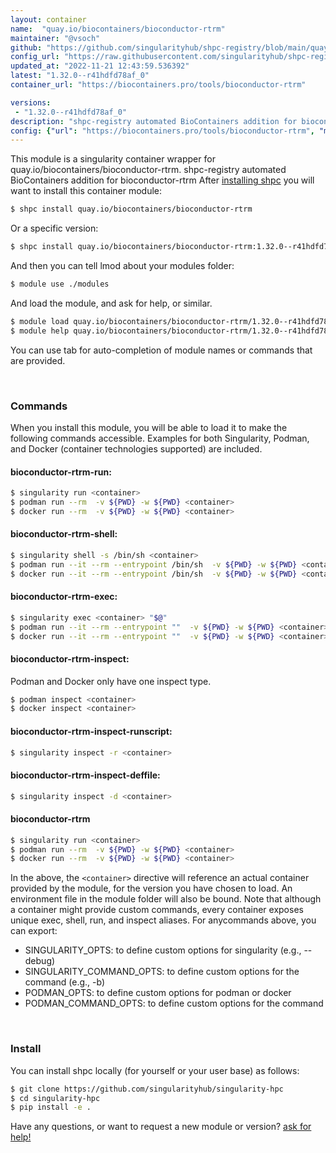 ```yaml
---
layout: container
name:  "quay.io/biocontainers/bioconductor-rtrm"
maintainer: "@vsoch"
github: "https://github.com/singularityhub/shpc-registry/blob/main/quay.io/biocontainers/bioconductor-rtrm/container.yaml"
config_url: "https://raw.githubusercontent.com/singularityhub/shpc-registry/main/quay.io/biocontainers/bioconductor-rtrm/container.yaml"
updated_at: "2022-11-21 12:43:59.536392"
latest: "1.32.0--r41hdfd78af_0"
container_url: "https://biocontainers.pro/tools/bioconductor-rtrm"

versions:
 - "1.32.0--r41hdfd78af_0"
description: "shpc-registry automated BioContainers addition for bioconductor-rtrm"
config: {"url": "https://biocontainers.pro/tools/bioconductor-rtrm", "maintainer": "@vsoch", "description": "shpc-registry automated BioContainers addition for bioconductor-rtrm", "latest": {"1.32.0--r41hdfd78af_0": "sha256:c53846f25eae20bc9cc0fef9d7be389264cf0059b6192fc084a2917f0f09041b"}, "tags": {"1.32.0--r41hdfd78af_0": "sha256:c53846f25eae20bc9cc0fef9d7be389264cf0059b6192fc084a2917f0f09041b"}, "docker": "quay.io/biocontainers/bioconductor-rtrm"}
---
```


This module is a singularity container wrapper for quay.io/biocontainers/bioconductor-rtrm.
shpc-registry automated BioContainers addition for bioconductor-rtrm
After [installing shpc](#install) you will want to install this container module:


```bash
$ shpc install quay.io/biocontainers/bioconductor-rtrm
```

Or a specific version:

```bash
$ shpc install quay.io/biocontainers/bioconductor-rtrm:1.32.0--r41hdfd78af_0
```

And then you can tell lmod about your modules folder:

```bash
$ module use ./modules
```

And load the module, and ask for help, or similar.

```bash
$ module load quay.io/biocontainers/bioconductor-rtrm/1.32.0--r41hdfd78af_0
$ module help quay.io/biocontainers/bioconductor-rtrm/1.32.0--r41hdfd78af_0
```

You can use tab for auto-completion of module names or commands that are provided.

<br>

### Commands

When you install this module, you will be able to load it to make the following commands accessible.
Examples for both Singularity, Podman, and Docker (container technologies supported) are included.

#### bioconductor-rtrm-run:

```bash
$ singularity run <container>
$ podman run --rm  -v ${PWD} -w ${PWD} <container>
$ docker run --rm  -v ${PWD} -w ${PWD} <container>
```

#### bioconductor-rtrm-shell:

```bash
$ singularity shell -s /bin/sh <container>
$ podman run --it --rm --entrypoint /bin/sh  -v ${PWD} -w ${PWD} <container>
$ docker run --it --rm --entrypoint /bin/sh  -v ${PWD} -w ${PWD} <container>
```

#### bioconductor-rtrm-exec:

```bash
$ singularity exec <container> "$@"
$ podman run --it --rm --entrypoint ""  -v ${PWD} -w ${PWD} <container> "$@"
$ docker run --it --rm --entrypoint ""  -v ${PWD} -w ${PWD} <container> "$@"
```

#### bioconductor-rtrm-inspect:

Podman and Docker only have one inspect type.

```bash
$ podman inspect <container>
$ docker inspect <container>
```

#### bioconductor-rtrm-inspect-runscript:

```bash
$ singularity inspect -r <container>
```

#### bioconductor-rtrm-inspect-deffile:

```bash
$ singularity inspect -d <container>
```



#### bioconductor-rtrm

```bash
$ singularity run <container>
$ podman run --rm  -v ${PWD} -w ${PWD} <container>
$ docker run --rm  -v ${PWD} -w ${PWD} <container>
```


In the above, the `<container>` directive will reference an actual container provided
by the module, for the version you have chosen to load. An environment file in the
module folder will also be bound. Note that although a container
might provide custom commands, every container exposes unique exec, shell, run, and
inspect aliases. For anycommands above, you can export:

 - SINGULARITY_OPTS: to define custom options for singularity (e.g., --debug)
 - SINGULARITY_COMMAND_OPTS: to define custom options for the command (e.g., -b)
 - PODMAN_OPTS: to define custom options for podman or docker
 - PODMAN_COMMAND_OPTS: to define custom options for the command

<br>

### Install

You can install shpc locally (for yourself or your user base) as follows:

```bash
$ git clone https://github.com/singularityhub/singularity-hpc
$ cd singularity-hpc
$ pip install -e .
```

Have any questions, or want to request a new module or version? [ask for help!](https://github.com/singularityhub/singularity-hpc/issues)